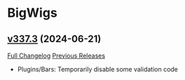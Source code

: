 # BigWigs

## [v337.3](https://github.com/BigWigsMods/BigWigs/tree/v337.3) (2024-06-21)
[Full Changelog](https://github.com/BigWigsMods/BigWigs/compare/v337.2...v337.3) [Previous Releases](https://github.com/BigWigsMods/BigWigs/releases)

- Plugins/Bars: Temporarily disable some validation code  
